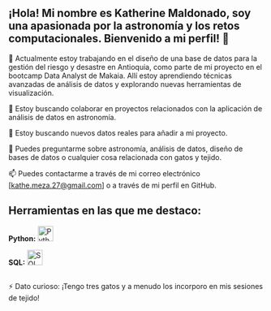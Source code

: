 ## ¡Hola! Mi nombre es Katherine Maldonado, soy una apasionada por la astronomía y los retos computacionales. Bienvenido a mi perfil! 👋


🔭 Actualmente estoy trabajando en el diseño de una base de datos para la gestión del riesgo y desastre en Antioquia, como parte de mi proyecto en el bootcamp Data Analyst de Makaia. Allí estoy aprendiendo técnicas avanzadas de análisis de datos y explorando nuevas herramientas de visualización.

👯 Estoy buscando colaborar en proyectos relacionados con la aplicación de análisis de datos en astronomía.

🤔 Estoy buscando nuevos datos reales para añadir a mi proyecto.

💬 Puedes preguntarme sobre astronomía, análisis de datos, diseño de bases de datos o cualquier cosa relacionada con gatos y tejido.

📫 Puedes contactarme a través de mi correo electrónico [kathe.meza.27@gmail.com] o a través de mi perfil en GitHub.


## Herramientas en las que me destaco:

**Python:** 
<img src="https://upload.wikimedia.org/wikipedia/commons/c/c3/Python-logo-notext.svg" alt="Python" width="30"/>

**SQL:**
<img src="https://upload.wikimedia.org/wikipedia/commons/8/87/Sql_data_base_with_logo.png" alt="SQL" width="30"/>

##


⚡ Dato curioso: ¡Tengo tres gatos y a menudo los incorporo en mis sesiones de tejido!
